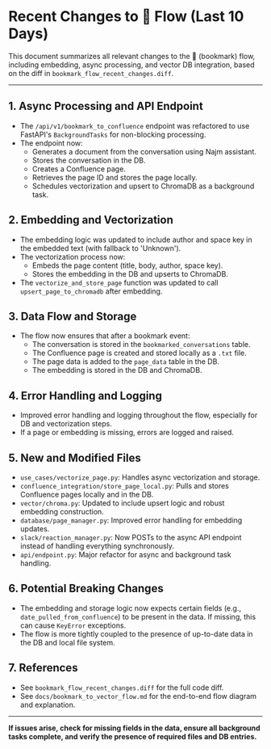 # Recent Changes to :bookmark: Flow (Last 10 Days)

This document summarizes all relevant changes to the :bookmark: (bookmark) flow, including embedding, async processing, and vector DB integration, based on the diff in `bookmark_flow_recent_changes.diff`.

---

## 1. Async Processing and API Endpoint
- The `/api/v1/bookmark_to_confluence` endpoint was refactored to use FastAPI's `BackgroundTasks` for non-blocking processing.
- The endpoint now:
  - Generates a document from the conversation using Najm assistant.
  - Stores the conversation in the DB.
  - Creates a Confluence page.
  - Retrieves the page ID and stores the page locally.
  - Schedules vectorization and upsert to ChromaDB as a background task.

## 2. Embedding and Vectorization
- The embedding logic was updated to include author and space key in the embedded text (with fallback to 'Unknown').
- The vectorization process now:
  - Embeds the page content (title, body, author, space key).
  - Stores the embedding in the DB and upserts to ChromaDB.
- The `vectorize_and_store_page` function was updated to call `upsert_page_to_chromadb` after embedding.

## 3. Data Flow and Storage
- The flow now ensures that after a bookmark event:
  - The conversation is stored in the `bookmarked_conversations` table.
  - The Confluence page is created and stored locally as a `.txt` file.
  - The page data is added to the `page_data` table in the DB.
  - The embedding is stored in the DB and ChromaDB.

## 4. Error Handling and Logging
- Improved error handling and logging throughout the flow, especially for DB and vectorization steps.
- If a page or embedding is missing, errors are logged and raised.

## 5. New and Modified Files
- `use_cases/vectorize_page.py`: Handles async vectorization and storage.
- `confluence_integration/store_page_local.py`: Pulls and stores Confluence pages locally and in the DB.
- `vector/chroma.py`: Updated to include upsert logic and robust embedding construction.
- `database/page_manager.py`: Improved error handling for embedding updates.
- `slack/reaction_manager.py`: Now POSTs to the async API endpoint instead of handling everything synchronously.
- `api/endpoint.py`: Major refactor for async and background task handling.

## 6. Potential Breaking Changes
- The embedding and storage logic now expects certain fields (e.g., `date_pulled_from_confluence`) to be present in the data. If missing, this can cause `KeyError` exceptions.
- The flow is more tightly coupled to the presence of up-to-date data in the DB and local file system.

## 7. References
- See `bookmark_flow_recent_changes.diff` for the full code diff.
- See `docs/bookmark_to_vector_flow.md` for the end-to-end flow diagram and explanation.

---

**If issues arise, check for missing fields in the data, ensure all background tasks complete, and verify the presence of required files and DB entries.** 